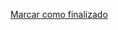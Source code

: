 <a onclick="test()" href="https://fx-learning.mgait.services/finish/storage-lvm" target="_parent" class="btn primary-btn">Marcar como finalizado</a>
